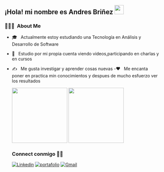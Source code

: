 <h2>¡Hola! mi nombre es Andres Briñez  <img src="https://raw.githubusercontent.com/iampavangandhi/iampavangandhi/master/gifs/Hi.gif" width="30px"></h2>



<h3> 👨🏻‍💻 &nbsp;About Me </h3>


- 🎓 &nbsp; Actualmente estoy estudiando una Tecnología en Análisis y Desarrollo de Software
- 💼 &nbsp; Estudio por mi propia cuenta viendo videos,participando en charlas y en cursos 
- ✍️ &nbsp; Me  gusta  investigar y aprender cosas  nuevas
-❤️ &nbsp; Me encanta  poner en practica min conocimientos  y despues de mucho esfuerzo ver los resultados  

   <img height="180em" src="https://github-readme-stats.vercel.app/api?username=andres-brinez&theme==buefy&show_icons=true" />
   <img height="180em" src="https://github-readme-stats.vercel.app/api/top-langs/?username=andres-brinez&themebuefy&layout=compact" />
 

  <h3>Connect conmigo 🤝🏻 </h3>

     [![Linkedin](https://img.shields.io/badge/-LinkedIn-blue?style=flat&logo=Linkedin&logoColor=white)]('https://www.linkedin.com/in/andres-bri%C3%B1ez/')
    <a href="https://andres-brinez.github.io/proyecto-portafolio/" target="_blank"><img alt="portafolio" src="https://img.shields.io/badge/Website-Portafolio-007ACC"></a>
     [![Gmail](https://img.shields.io/badge/-Gmail-c14438?style=flat&logo=Gmail&logoColor=white)](mailto:brinezlopez08@gmail.com)

